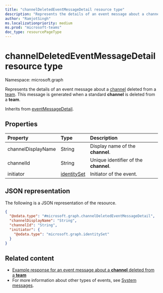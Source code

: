```yaml
---
title: "channelDeletedEventMessageDetail resource type"
description: "Represents the details of an event message about a channel deleted from a team."
author: "RamjotSingh"
ms.localizationpriority: medium
ms.prod: "microsoft-teams"
doc_type: resourcePageType
---
```


# channelDeletedEventMessageDetail resource type

Namespace: microsoft.graph

Represents the details of an event message about a [channel](../resources/channel.md) deleted from a [team](../resources/team.md).
This message is generated when a standard **channel** is deleted from a **team**.


Inherits from [eventMessageDetail](../resources/eventmessagedetail.md).

## Properties
|Property|Type|Description|
|:---|:---|:---|
|channelDisplayName|String|Display name of the **channel**.|
|channelId|String|Unique identifier of the **channel**.|
|initiator|[identitySet](../resources/identityset.md)|Initiator of the event.|

## JSON representation
The following is a JSON representation of the resource.
<!-- {
  "blockType": "resource",
  "@odata.type": "microsoft.graph.channelDeletedEventMessageDetail",
  "baseType": "microsoft.graph.eventMessageDetail"
}
-->
``` json
{
  "@odata.type": "#microsoft.graph.channelDeletedEventMessageDetail",
  "channelDisplayName": "String",
  "channelId": "String",
  "initiator": {
    "@odata.type": "microsoft.graph.identitySet"
  }
}
```


## Related content
- [Example response for an event message about a **channel** deleted from a **team**](/graph/system-messages/#channel-deleted)
- For more information about other types of events, see [System messages](/graph/system-messages).
